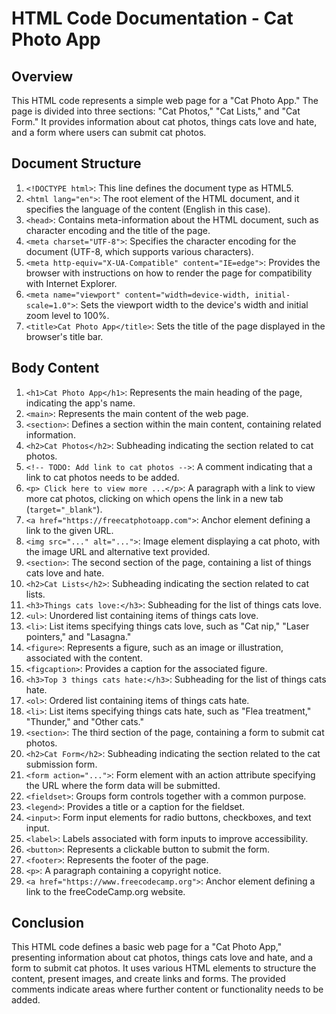 # HTML Code Documentation - Cat Photo App

## Overview

This HTML code represents a simple web page for a "Cat Photo App." The page is divided into three sections: "Cat Photos," "Cat Lists," and "Cat Form." It provides information about cat photos, things cats love and hate, and a form where users can submit cat photos.

## Document Structure

1. `<!DOCTYPE html>`: This line defines the document type as HTML5.
2. `<html lang="en">`: The root element of the HTML document, and it specifies the language of the content (English in this case).
3. `<head>`: Contains meta-information about the HTML document, such as character encoding and the title of the page.
4. `<meta charset="UTF-8">`: Specifies the character encoding for the document (UTF-8, which supports various characters).
5. `<meta http-equiv="X-UA-Compatible" content="IE=edge">`: Provides the browser with instructions on how to render the page for compatibility with Internet Explorer.
6. `<meta name="viewport" content="width=device-width, initial-scale=1.0">`: Sets the viewport width to the device's width and initial zoom level to 100%.
7. `<title>Cat Photo App</title>`: Sets the title of the page displayed in the browser's title bar.

## Body Content

1. `<h1>Cat Photo App</h1>`: Represents the main heading of the page, indicating the app's name.
2. `<main>`: Represents the main content of the web page.
3. `<section>`: Defines a section within the main content, containing related information.
4. `<h2>Cat Photos</h2>`: Subheading indicating the section related to cat photos.
5. `<!-- TODO: Add link to cat photos -->`: A comment indicating that a link to cat photos needs to be added.
6. `<p> Click here to view more ...</p>`: A paragraph with a link to view more cat photos, clicking on which opens the link in a new tab (`target="_blank"`).
7. `<a href="https://freecatphotoapp.com">`: Anchor element defining a link to the given URL.
8. `<img src="..." alt="...">`: Image element displaying a cat photo, with the image URL and alternative text provided.
9. `<section>`: The second section of the page, containing a list of things cats love and hate.
10. `<h2>Cat Lists</h2>`: Subheading indicating the section related to cat lists.
11. `<h3>Things cats love:</h3>`: Subheading for the list of things cats love.
12. `<ul>`: Unordered list containing items of things cats love.
13. `<li>`: List items specifying things cats love, such as "Cat nip," "Laser pointers," and "Lasagna."
14. `<figure>`: Represents a figure, such as an image or illustration, associated with the content.
15. `<figcaption>`: Provides a caption for the associated figure.
16. `<h3>Top 3 things cats hate:</h3>`: Subheading for the list of things cats hate.
17. `<ol>`: Ordered list containing items of things cats hate.
18. `<li>`: List items specifying things cats hate, such as "Flea treatment," "Thunder," and "Other cats."
19. `<section>`: The third section of the page, containing a form to submit cat photos.
20. `<h2>Cat Form</h2>`: Subheading indicating the section related to the cat submission form.
21. `<form action="...">`: Form element with an action attribute specifying the URL where the form data will be submitted.
22. `<fieldset>`: Groups form controls together with a common purpose.
23. `<legend>`: Provides a title or a caption for the fieldset.
24. `<input>`: Form input elements for radio buttons, checkboxes, and text input.
25. `<label>`: Labels associated with form inputs to improve accessibility.
26. `<button>`: Represents a clickable button to submit the form.
27. `<footer>`: Represents the footer of the page.
28. `<p>`: A paragraph containing a copyright notice.
29. `<a href="https://www.freecodecamp.org">`: Anchor element defining a link to the freeCodeCamp.org website.

## Conclusion

This HTML code defines a basic web page for a "Cat Photo App," presenting information about cat photos, things cats love and hate, and a form to submit cat photos. It uses various HTML elements to structure the content, present images, and create links and forms. The provided comments indicate areas where further content or functionality needs to be added.